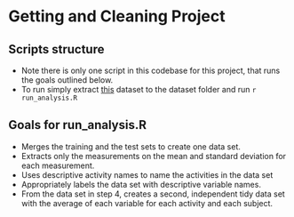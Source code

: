 Getting and Cleaning Project
====================================================================

Scripts structure
-------------------------------------------
- Note there is only one script in this codebase for this project, that runs the goals outlined below.
- To run simply extract [this](https://d396qusza40orc.cloudfront.net/getdata%2Fprojectfiles%2FUCI%20HAR%20Dataset.zip) dataset to the dataset folder and run `r run_analysis.R`

Goals for run_analysis.R
-------------------------------------------
- Merges the training and the test sets to create one data set.
- Extracts only the measurements on the mean and standard deviation for each measurement. 
- Uses descriptive activity names to name the activities in the data set
- Appropriately labels the data set with descriptive variable names. 
- From the data set in step 4, creates a second, independent tidy data set with the average of each variable for each activity and each subject.
